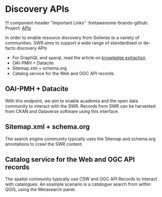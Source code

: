 # Discovery APIs

!!! component-header "Important Links"
    :fontawesome-brands-github: Project: [APIs](https://github.com/orgs/soilwise-he/projects/9)

In order to enable resource discovery from Soilwise to a variety of communities. SWR aims to support a wide range of standardised or de-facto discovery APIs

- For GraphQL and sparql, read the article on [knowledge extraction](./knowledge-extraction.md)
- OAI-PMH + Datacite
- Sitemap.xml + schema.org
- Catalog service for the Web and OGC API records

## OAI-PMH + Datacite

With this endpoint, we aim to enable academia and the open data community to interact with the SWR. Records from SWR can be harvested from CKAN and Dataverse software using this interface.

## Sitemap.xml + schema.org

The search engine community typically uses the Sitemap and schema.org annotations to crawl the SWR content

## Catalog service for the Web and OGC API records

The spatial community typically use CSW and OGC API Records to interact with catalogues. An example scenario is a catalogue search from within QGIS, using the Metasearch panel.
